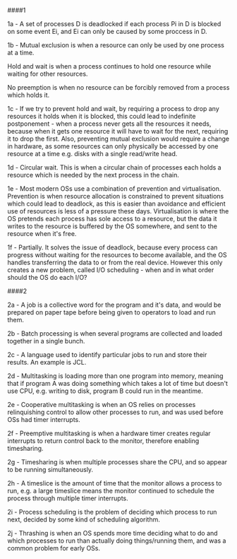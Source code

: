 ####1

1a - A set of processes D is deadlocked if each process Pi in D is blocked on some event Ei, and Ei can only be caused by some proccess in D.

1b - Mutual exclusion is when a resource can only be used by one process at a time.

Hold and wait is when a process continues to hold one resource while waiting for other resources.

No preemption is when no resource can be forcibly removed from a process which holds it.

1c - If we try to prevent hold and wait, by requiring a process to drop any resources it holds when it is blocked, this could lead to indefinite postponement - when a process never gets all the resources it needs, because when it gets one resource it will have to wait for the next, requiring it to drop the first. Also, preventing mutual exclusion would require a change in hardware, as some resources can only physically be accessed by one resource at a time e.g. disks with a single read/write head.

1d - Circular wait. This is when a circular chain of processes each holds a resource which is needed by the next process in the chain.

1e - Most modern OSs use a combination of prevention and virtualisation. Prevention is when resource allocation is constrained to prevent situations which could lead to deadlock, as this is easier than avoidance and efficient use of resources is less of a pressure these days. Virtualisation is where the OS pretends each process has sole access to a resource, but the data it writes to the resource is buffered by the OS somewhere, and sent to the resource when it's free.

1f - Partially. It solves the issue of deadlock, because every process can progress without waiting for the resources to become available, and the OS handles transferring the data to or from the real device. However this only creates a new problem, called I/O scheduling - when and in what order should the OS do each I/O?

####2

2a - A job is a collective word for the program and it's data, and would be prepared on paper tape before being given to operators to load and run them.

2b - Batch processing is when several programs are collected and loaded together in a single bunch.

2c - A language used to identify particular jobs to run and store their results. An example is JCL.

2d - Multitasking is loading more than one program into memory, meaning that if program A was doing something which takes a lot of time but doesn't use CPU, e.g. writing to disk, program B could run in the meantime.

2e - Cooperative multitasking is when an OS relies on processes relinquishing control to allow other processes to run, and was used before OSs had timer interrupts.

2f - Preemptive multitasking is when a hardware timer creates regular interrupts to return control back to the monitor, therefore enabling timesharing.

2g - Timesharing is when multiple processes share the CPU, and so appear to be running simultaneously.

2h - A timeslice is the amount of time that the monitor allows a process to run, e.g. a large timeslice means the monitor continued to schedule the process through multiple timer interrupts.

2i - Process scheduling is the problem of deciding which process to run next, decided by some kind of scheduling algorithm.

2j - Thrashing is when an OS spends more time deciding what to do and which processes to run than actually doing things/running them, and was a common problem for early OSs.
